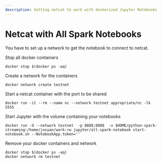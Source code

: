 ```yaml
---
description: Getting netcat to work with dockerized Jupyter Notebooks
---
```


# Netcat with All Spark Notebooks

You have to set up a network to get the notebook to connect to netcat. 

Stop all docker containers

```text
docker stop $(docker ps -aq)
```

Create a network for the containers

```text
docker network create testnet
```

Start a netcat container with the port to be shared

```text
docker run -it --rm --name nc --network testnet appropriate/nc -lk 5555
```

Start Jupyter with the volume containing your notebooks

```text
docker run -d --network testnet  -p 8888:8888  -v $HOME/python-spark-streaming:/home/jovyan/work:rw jupyter/all-spark-notebook start-notebook.sh --NotebookApp.token='' 

```

Remove your docker containers and network

```text
docker stop $(docker ps -aq)
docker network rm testnet
```


